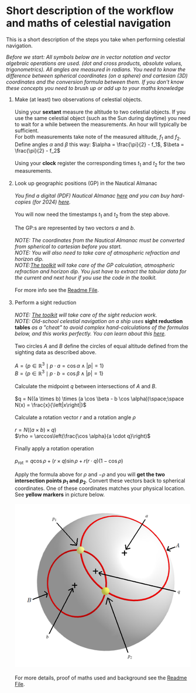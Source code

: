 <!---
    © August Linnman, 2024, email: august@linnman.net
    MIT License (see LICENSE file)
-->

# Short description of the workflow and maths of celestial navigation

This is a short description of the steps you take when performing
celestial navigation.

*Before we start: All symbols below are in vector notation
and vector algebraic operations are used. (dot and cross products, absolute values, trigonometrics).
All angles are measured in radians. 
You need to know the difference between spherical coordinates (on a sphere)
and cartesian (3D) coordinates and the conversion formula between them. 
If you don't know these concepts you need to brush up or add up to your maths knowledge*

1. Make (at least) two observations of celestial objects.
<br><br>Using your **sextant** measure the altitude to two celestial objects.
If you use the same celestial object (such as the Sun during daytime)
you need to wait for a while between the measurements.
An hour will typically be sufficient. 
<br>For both measurements take note of the measured altitude, $f_1$ and $f_2$.
<br>Define angles $\alpha$ and $\beta$ this way:
$\alpha = \frac{\pi}{2} - f_1$, $\beta = \frac{\pi}{2} - f_2$
<br><br>Using your **clock** register the corresponding times $t_1$ and $t_2$ 
for the two measurements.<br><br>
1. Look up geographic positions (GP) in the Nautical Almanac
<br><br>
*You find a digital (PDF) Nautical Almanac [here](2024_Nautical_Almanac.pdf) and you can buy hard-copies (for 2024) [here](https://www.amazon.com/Nautical-Almanac-2024-Year/dp/1951116690/ref=sr_1_1?crid=2TIHPIQYLTMSP&dib=eyJ2IjoiMSJ9.d3xFA2pQJx8dny0H5kmiZLliYeANWFYB9BZ8He317-o6bo-502TzFBFZ53Z-urSD2yU0G4GWMfNzJGBe_H332Fm4m7P1csqConMxBzK2PrFKKlWK4lgfJQg6yz6ChRGMazwrBs_sFjCPsPZO70yoju7daDJEfIkEnapIbSINaxPVotcCFWwCbsUZykR9a41qx7pt6f_BF3H2phdzmDyQc91EzxYspG6EUhy4rKSDV84._yKQxdQUbiOyz16NzLeFG1_ZmjRXS9ZH1Cf_qHssoTE&dib_tag=se&keywords=nautical+almanac+2024&qid=1722754135&sprefix=nautical+almanac+2024%2Caps%2C243&sr=8-1).*<br><br>
You will now need the timestamps $t_1$ and $t_2$ from the step above.<br><br>
The GP:s are represented by two vectors $a$ and $b$.<br><br>
*NOTE: The coordinates from the Nautical Almanac must be converted from spherical to cartesian before you start.*<br>
*NOTE: You will also need to take care of atmospheric refraction and horizon dip.*<br>
*NOTE:[The toolkit](starfix.py) will take care of the GP calculation, atmospheric refraction and horizon dip.
You just have to extract the tabular data for the current and next hour
if you use the code in the toolkit.*<br><br>
For more info see the [Readme File](README.md).
<br><br>
1. Perform a sight reduction
<br><br>*NOTE: [The toolkit](starfix.py) will take care of the sight reducion work.*<br>
*NOTE: Old-school celestial navigation on a ship uses* **sight reduction tables** *as a "cheat" to avoid complex hand-calculations of the formulas below, and this works perfectly. You can learn about this [here](https://www.youtube.com/watch?v=hDd1es5oQto&list=PLWcAZhCRTMByW_XEQ0y0OlGmxO3jp0LyE).* 
<br><br>Two circles $A$ and $B$ define the
circles of equal altitude defined from the sighting data as described above.
<br><br>
$A = \lbrace p \in \mathbb{R}^3 \mid p \cdot a = \cos \alpha \land \left|p\right| = 1 \rbrace$ <br/>
$B = \lbrace p \in \mathbb{R}^3 \mid p \cdot b = \cos \beta \land \left|p\right| = 1 \rbrace$<br><br>
Calculate the midpoint $q$ between intersections of $A$ and $B$.<br><br>
$q = N((a \times b) \times (a \cos \beta - b \cos \alpha))\space;\space N(x) = \frac{x}{\left|x\right|}$<br><br>
Calculate a rotation vector $r$ and a rotation angle $\rho$<br><br>
$r = N \left( (a \times b) \times q \right)$ <br/>
$\rho = \arccos\left(\frac{\cos \alpha}{a \cdot q}\right)$<br><br>
Finally apply a rotation operation<br><br>
$p_{\mathrm{rot}} = q \cos \rho + \left( r \times q \right) \sin \rho + r \left(r \cdot q \right)\left(1 - \cos \rho \right)$
<br><br>
Apply the formula above for $\rho$ and $-\rho$ and you will **get the two 
intersection points $p_1$ and $p_2$**.
Convert these vectors back to spherical coordinates. One of these coordinates matches your physical location. See **yellow markers** in picture below.
<br><br>
![Intersection of small circles.](pics/globe-intersect.png "Intersection of small circles.")
<br><br>
For more details, proof of maths used and background see the [Readme File](README.md).



